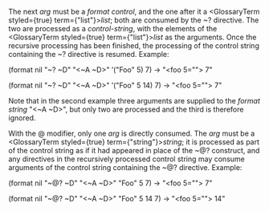  



The next *arg* must be a *format control*, and the one after it a <GlossaryTerm styled={true} term={"list"}><i>list</i></GlossaryTerm>; both are consumed by the &#126;? directive. The two are processed as a *control-string*, with the elements of the <GlossaryTerm styled={true} term={"list"}><i>list</i></GlossaryTerm> as the arguments. Once the recursive processing has been finished, the processing of the control string containing the &#126;? directive is resumed. Example: 



(format nil "&#126;? &#126;D" "&lt;&#126;A &#126;D&gt;" ’("Foo" 5) 7) → "<foo 5=""> 7" 



(format nil "&#126;? &#126;D" "&lt;&#126;A &#126;D&gt;" ’("Foo" 5 14) 7) → "<foo 5=""> 7" 



Note that in the second example three arguments are supplied to the *format string* "&lt;&#126;A &#126;D&gt;", but only two are processed and the third is therefore ignored. 



With the @ modifier, only one *arg* is directly consumed. The *arg* must be a <GlossaryTerm styled={true} term={"string"}><i>string</i></GlossaryTerm>; it is processed as part of the control string as if it had appeared in place of the &#126;@? construct, and any directives in the recursively processed control string may consume arguments of the control string containing the &#126;@? directive. Example: 



(format nil "&#126;@? &#126;D" "&lt;&#126;A &#126;D&gt;" "Foo" 5 7) → "<foo 5=""> 7" 



(format nil "&#126;@? &#126;D" "&lt;&#126;A &#126;D&gt;" "Foo" 5 14 7) → "<foo 5=""> 14" 







 



 



</foo></foo></foo></foo>